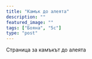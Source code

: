 ```yaml
---
title: "Камък до алеята"
description: ""
featured_image: ""
tags: ["Бояна", "5c"]
type: "post"
---
```

Страница за камъкът до алеята
